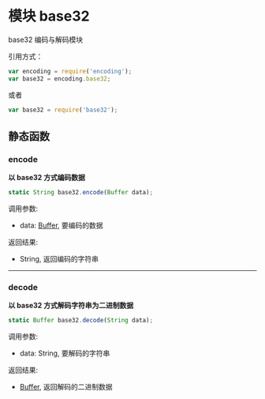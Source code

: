 # 模块 base32
base32 编码与解码模块

引用方式：

```JavaScript
var encoding = require('encoding');
var base32 = encoding.base32;
```

或者

```JavaScript
var base32 = require('base32');
```

## 静态函数
        
### encode
**以 base32 方式编码数据**

```JavaScript
static String base32.encode(Buffer data);
```

调用参数:
* data: [Buffer](../../object/ifs/Buffer.md), 要编码的数据

返回结果:
* String, 返回编码的字符串

--------------------------
### decode
**以 base32 方式解码字符串为二进制数据**

```JavaScript
static Buffer base32.decode(String data);
```

调用参数:
* data: String, 要解码的字符串

返回结果:
* [Buffer](../../object/ifs/Buffer.md), 返回解码的二进制数据


